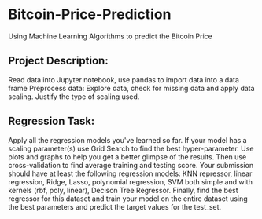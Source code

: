 # Bitcoin-Price-Prediction
Using Machine Learning Algorithms to predict the Bitcoin Price

## Project Description:
Read data into Jupyter notebook, use pandas to import data into a data frame
Preprocess data: Explore data, check for missing data and apply data scaling. Justify the type of scaling used.
## Regression Task:
Apply all the regression models you've learned so far. If your model has a scaling parameter(s) use Grid Search to find the best hyper-parameter. Use plots and graphs to help you get a better glimpse of the results.
Then use cross-validation to find average training and testing score.
Your submission should have at least the following regression models: KNN repressor, linear regression, Ridge, Lasso, polynomial regression, SVM both simple and with kernels (rbf, poly, linear), Decison Tree Regressor.
Finally, find the best regressor for this dataset and train your model on the entire dataset using the best parameters and predict the target values for the test_set.
